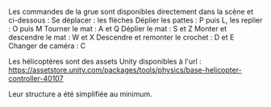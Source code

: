 Les commandes de la grue sont disponibles directement dans la scène et ci-dessous :
Se déplacer : les flèches
Déplier les pattes : P puis L, les replier : O puis M
Tourner le mat : A et Q
Déplier le mat : S et Z
Monter et descendre le mat : W et X
Descendre et remonter le crochet : D et E
Changer de caméra : C

Les hélicoptères sont des assets Unity disponibles à l'url :
https://assetstore.unity.com/packages/tools/physics/base-helicopter-controller-40107

Leur structure a été simplifiée au minimum.
